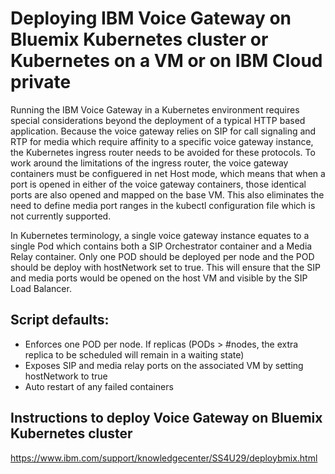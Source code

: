 # Deploying IBM Voice Gateway on Bluemix Kubernetes cluster or Kubernetes on a VM or on IBM Cloud private
Running the IBM Voice Gateway in a Kubernetes environment requires special considerations beyond the deployment of a typical HTTP based application. Because the voice gateway relies on SIP for call signaling and RTP for media which require affinity to a specific voice gateway instance, the Kubernetes ingress router needs to be avoided for these protocols. To work around the limitations of the ingress router, the voice gateway containers must be configuered in net Host mode, which means that when a port is opened in either of the voice gateway containers, those identical ports are also opened and mapped on the base VM. This also eliminates the need to define media port ranges in the kubectl configuration file which is not currently supported.

In Kubernetes terminology, a single voice gateway instance equates to a single Pod which contains both a SIP Orchestrator container and a Media Relay container. Only one POD should be deployed per node and the POD should be deploy with hostNetwork set to true. This will ensure that the SIP and media ports would be opened on the host VM and visible by the SIP Load Balancer.  

## Script defaults:

* Enforces one POD per node. If replicas (PODs > #nodes, the extra replica to be scheduled will remain in a waiting state)
* Exposes SIP and media relay ports on the associated VM by setting hostNetwork to true
* Auto restart of any failed containers

## Instructions to deploy Voice Gateway on Bluemix Kubernetes cluster

https://www.ibm.com/support/knowledgecenter/SS4U29/deploybmix.html